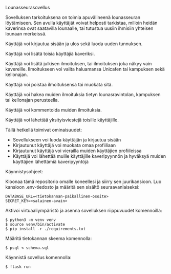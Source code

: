 Lounasseurasovellus

Sovelluksen tarkoituksena on toimia apuvälineenä lounasseuran löytämiseen. Sen avulla käyttäjät voivat helposti tarkistaa, milloin heidän kaverinsa ovat saatavilla lounaalle, tai tutustua uusiin ihmisiin yhteisen lounaan merkeissä.  

Käyttäjä voi kirjautua sisään ja ulos sekä luoda uuden tunnuksen.

Käyttäjä voi lisätä toisia käyttäjiä kaveriksi.

Käyttäjä voi lisätä julkisen ilmoituksen, tai ilmoituksen joka näkyy vain kavereille. Ilmoitukseen voi valita haluamansa Unicafen tai kampuksen sekä kellonajan.

Käyttäjä voi poistaa ilmoituksensa tai muokata sitä.

Käyttäjä voi hakea muiden ilmoituksia tietyn lounasravintolan, kampuksen tai kellonajan perusteella.

Käyttäjä voi kommentoida muiden ilmoituksia.

Käyttäjä voi lähettää yksityisviestejä toisille käyttäjille. 


Tällä hetkellä toimivat ominaisuudet: 

- Sovellukseen voi luoda käyttäjän ja kirjautua sisään 
- Kirjautunut käyttäjä voi muokata omaa profiiliaan 
- Kirjautunut käyttäjä voi vierailla muiden käyttäjien profiileissa 
- Käyttäjä voi lähettää muille käyttäjille kaveripyynnön ja hyväksyä muiden käyttäjien lähettämiä kaveripyyntöjä 


Käynnistysohjeet: 


Kloonaa tämä repositorio omalle koneellesi ja siirry sen juurikansioon. Luo kansioon .env-tiedosto ja määritä sen sisältö seuraavanlaiseksi: 

```
DATABASE_URL=<tietokannan-paikallinen-osoite>
SECRET_KEY=<salainen-avain>
```


Aktivoi virtuaaliympäristö ja asenna sovelluksen riippuvuudet komennoilla: 

```
$ python3 -m venv venv
$ source venv/bin/activate
$ pip install -r ./requirements.txt
```


Määritä tietokannan skeema komennolla: 

```
$ psql < schema.sql
```


Käynnistä sovellus komennolla: 

```
$ flask run
```

